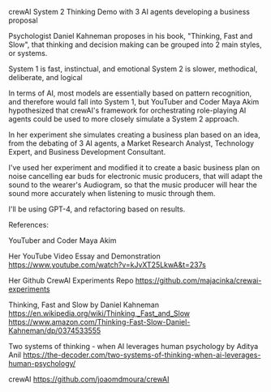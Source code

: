 crewAI System 2 Thinking Demo with 3 AI agents developing a business proposal

Psychologist Daniel Kahneman proposes in his book, "Thinking, Fast and Slow", that thinking and decision making can be grouped into 2 main styles, or systems.

System 1 is fast, instinctual, and emotional
System 2 is slower, methodical, deliberate, and logical

In terms of AI, most models are essentially based on pattern recognition, and therefore would fall into System 1, but YouTuber and Coder Maya Akim hypothesized that crewAI's framework for orchestrating role-playing AI agents could be used to more closely simulate a System 2 approach.

In her experiment she simulates creating a business plan based on an idea, from the debating of 3 AI agents, a Market Research Analyst, Technology Expert, and Business Development Consultant.

I've used her experiment and modified it to create a basic business plan on noise cancelling ear buds for electronic music producers, that will adapt the sound to the wearer's Audiogram, so that the music producer will hear the sound more accurately when listening to music through them.

I'll be using GPT-4, and refactoring based on results.



References: 


YouTuber and Coder Maya Akim

Her YouTube Video Essay and Demonstration
https://www.youtube.com/watch?v=kJvXT25LkwA&t=237s

Her Github CrewAI Experiments Repo 
https://github.com/majacinka/crewai-experiments


Thinking, Fast and Slow by Daniel Kahneman
https://en.wikipedia.org/wiki/Thinking,_Fast_and_Slow
https://www.amazon.com/Thinking-Fast-Slow-Daniel-Kahneman/dp/0374533555


Two systems of thinking - when AI leverages human psychology by Aditya Anil
https://the-decoder.com/two-systems-of-thinking-when-ai-leverages-human-psychology/


crewAI
https://github.com/joaomdmoura/crewAI